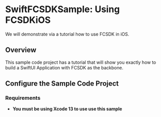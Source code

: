 # SwiftFCSDKSample: Using FCSDKiOS

We will demonstrate via a tutorial how to use FCSDK in iOS.

## Overview

This sample code project has a tutorial that will show you exactly how to build a SwiftUI Application with FCSDK as the backbone.

## Configure the Sample Code Project

### Requirements

- **You must be using Xcode 13 to use use this sample**
